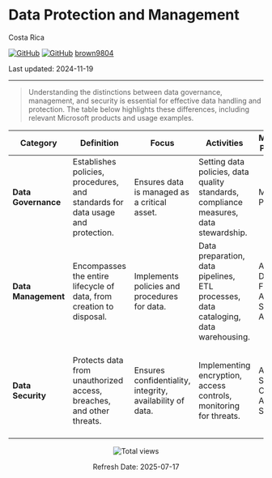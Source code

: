 # Data Protection and Management

Costa Rica

[![GitHub](https://badgen.net/badge/icon/github?icon=github&label)](https://github.com)
[![GitHub](https://img.shields.io/badge/--181717?logo=github&logoColor=ffffff)](https://github.com/)
[brown9804](https://github.com/brown9804)

Last updated: 2024-11-19

----------

> Understanding the distinctions between data governance, management, and security is essential for effective data handling and protection. The table below highlights these differences, including relevant Microsoft products and usage examples. 

| **Category**       | **Definition**                                                                 | **Focus**                                      | **Activities**                                                                 | **Microsoft Products**                          | **Examples of Use**                                                                 |
|--------------------|--------------------------------------------------------------------------------|------------------------------------------------|--------------------------------------------------------------------------------|------------------------------------------------|-------------------------------------------------------------------------------------|
| **Data Governance**| Establishes policies, procedures, and standards for data usage and protection. | Ensures data is managed as a critical asset.   | Setting data policies, data quality standards, compliance measures, data stewardship. | Microsoft Purview                              | Defining data policies for compliance with GDPR, managing data lineage.             |
| **Data Management**| Encompasses the entire lifecycle of data, from creation to disposal.           | Implements policies and procedures for data.   | Data preparation, data pipelines, ETL processes, data cataloging, data warehousing.  | Azure Data Factory, Azure Synapse Analytics    | Building data pipelines for ETL, managing a data warehouse for business analytics.  |
| **Data Security**  | Protects data from unauthorized access, breaches, and other threats.           | Ensures confidentiality, integrity, availability of data. | Implementing encryption, access controls, monitoring for threats.                   | Azure Security Center, Azure Sentinel          | Encrypting sensitive data, monitoring for security breaches, setting access controls.|

<!-- START BADGE -->
<div align="center">
  <img src="https://img.shields.io/badge/Total%20views-9-limegreen" alt="Total views">
  <p>Refresh Date: 2025-07-17</p>
</div>
<!-- END BADGE -->
